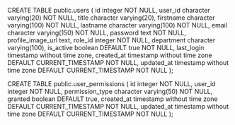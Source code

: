 CREATE TABLE public.users (
    id integer NOT NULL,
    user_id character varying(20) NOT NULL,
    title character varying(20),
    firstname character varying(100) NOT NULL,
    lastname character varying(100) NOT NULL,
    email character varying(150) NOT NULL,
    password text NOT NULL,
    profile_image_url text,
    role_id integer NOT NULL,
    department character varying(100),
    is_active boolean DEFAULT true NOT NULL,
    last_login timestamp without time zone,
    created_at timestamp without time zone DEFAULT CURRENT_TIMESTAMP NOT NULL,
    updated_at timestamp without time zone DEFAULT CURRENT_TIMESTAMP NOT NULL
);


CREATE TABLE public.user_permissions (
    id integer NOT NULL,
    user_id integer NOT NULL,
    permission_type character varying(50) NOT NULL,
    granted boolean DEFAULT true,
    created_at timestamp without time zone DEFAULT CURRENT_TIMESTAMP NOT NULL,
    updated_at timestamp without time zone DEFAULT CURRENT_TIMESTAMP NOT NULL
);

